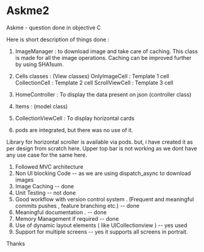 # Askme2
Askme - question done in objective C

Here is short description of things done :

1. ImageManager : to download image and take care of caching. This class is made for all the image operations. Caching can be improved further by using SHA1sum.

2. Cells classes : (View classes)
  OnlyImageCell : Template 1 cell
  CollectionCell :  Template 2 cell
  ScrollViewCell : Template 3 cell

3. HomeController : To display the data present on json (controller class)

4. Items : (model class)

5. CollectionViewCell : To display horizontal cards

6. pods are integrated, but there was no use of it.

Library for horizontal scroller is available via pods. but, i have created it as per design from scratch here.
Upper top bar is not working as we dont have any use case for the same here.

1.	Followed MVC architecture
2.	Non UI blocking Code -- as we are using dispatch_async to download images
3.	Image Caching -- done
4.	Unit Testing -- not done 
5.	Good  workflow with  version control system . (Frequent and meaningful commits   pushes , feature branching etc.) -- done
6.	Meaningful documentation . -- done 
7.	Memory Management if required -- done
8.	Use of dynamic layout elements  ( like UICollectionview ) -- yes used
9.	Support for multiple  screens  -- yes it supports all screens in portrait.


Thanks


